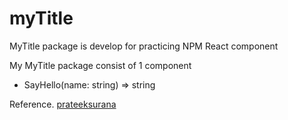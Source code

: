 # myTitle

MyTitle package is develop for practicing NPM React component

My MyTitle package consist of 1 component

* SayHello(name: string) => string

Reference. [prateeksurana](https://prateeksurana.me/blog/react-library-with-typescript/)